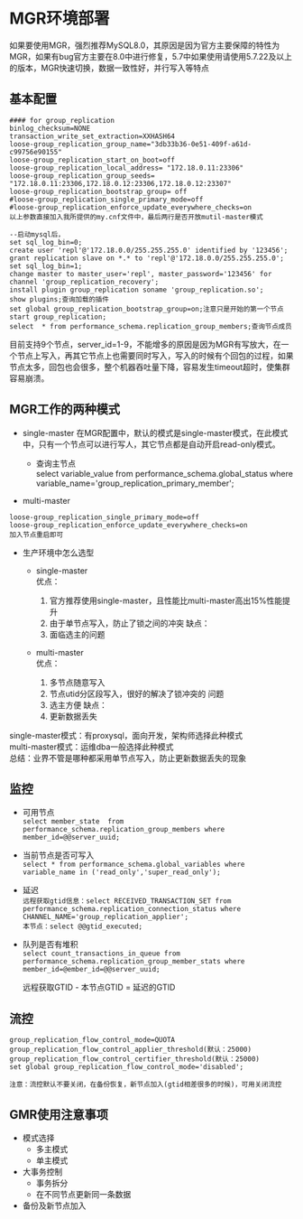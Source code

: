 # MGR环境部署

如果要使用MGR，强烈推荐MySQL8.0，其原因是因为官方主要保障的特性为MGR，如果有bug官方主要在8.0中进行修复，5.7中如果使用请使用5.7.22及以上的版本，MGR快速切换，数据一致性好，并行写入等特点



## 基本配置

```
#### for group_replication  
binlog_checksum=NONE  
transaction_write_set_extraction=XXHASH64  
loose-group_replication_group_name="3db33b36-0e51-409f-a61d-c99756e90155"  
loose-group_replication_start_on_boot=off
loose-group_replication_local_address= "172.18.0.11:23306"
loose-group_replication_group_seeds= "172.18.0.11:23306,172.18.0.12:23306,172.18.0.12:23307"
loose-group_replication_bootstrap_group= off
#loose-group_replication_single_primary_mode=off
#loose-group_replication_enforce_update_everywhere_checks=on
以上参数直接加入我所提供的my.cnf文件中，最后两行是否开放mutil-master模式

--启动mysql后，
set sql_log_bin=0;
create user 'repl'@'172.18.0.0/255.255.255.0' identified by '123456';  
grant replication slave on *.* to 'repl'@'172.18.0.0/255.255.255.0';   
set sql_log_bin=1;
change master to master_user='repl', master_password='123456' for channel 'group_replication_recovery';  
install plugin group_replication soname 'group_replication.so';  
show plugins;查询加载的插件
set global group_replication_bootstrap_group=on;注意只是开始的第一个节点  
start group_replication;   
select  * from performance_schema.replication_group_members;查询节点成员
```
目前支持9个节点，server_id=1-9，不能增多的原因是因为MGR有写放大，在一个节点上写入，再其它节点上也需要同时写入，写入的时候有个回包的过程，如果节点太多，回包也会很多，整个机器吞吐量下降，容易发生timeout超时，使集群容易崩溃。

## MGR工作的两种模式

- single-master
在MGR配置中，默认的模式是single-master模式，在此模式中，只有一个节点可以进行写人，其它节点都是自动开启read-only模式。  
	- 查询主节点  
	select variable\_value from performance\_schema.global\_status where variable\_name='group\_replication\_primary\_member';
	
- multi-master  

```
loose-group_replication_single_primary_mode=off
loose-group_replication_enforce_update_everywhere_checks=on
加入节点重启即可
```

- 生产环境中怎么选型
	- single-master  
	优点：
		1. 官方推荐使用single-master，且性能比multi-master高出15%性能提升    
		2. 由于单节点写入，防止了锁之间的冲突
	缺点：
		1. 面临选主的问题

	- multi-master  
	优点：
		1. 多节点随意写入
		2. 节点utid分区段写入，很好的解决了锁冲突的 问题
		3. 选主方便
	缺点：
		1. 更新数据丢失
		
single-master模式：有proxysql，面向开发，架构师选择此种模式  
multi-master模式：运维dba一般选择此种模式  
总结：业界不管是哪种都采用单节点写入，防止更新数据丢失的现象  




## 监控

- 可用节点  
	`select member_state  from performance_schema.replication_group_members where member_id=@@server_uuid;`   
- 当前节点是否可写入  
	`select * from performance_schema.global_variables where variable_name in ('read_only','super_read_only');` 
- 延迟   
	`远程获取gtid信息：select RECEIVED_TRANSACTION_SET from performance_schema.replication_connection_status where CHANNEL_NAME='group_replication_applier';`  
	`本节点：select @@gtid_executed;`  
- 队列是否有堆积	
	`select count_transactions_in_queue from performance_schema.replication_group_member_stats where member_id=@ember_id=@@server_uuid;`  

	远程获取GTID - 本节点GTID = 延迟的GTID



## 流控

```
group_replication_flow_control_mode=QUOTA  
group_replication_flow_control_applier_threshold(默认：25000)
group_replication_flow_control_certifier_threshold(默认：25000)  
set global group_replication_flow_control_mode='disabled';  

注意：流控默认不要关闭，在备份恢复，新节点加入(gtid相差很多的时候)，可用关闭流控
```

## GMR使用注意事项

- 模式选择
	- 多主模式
	- 单主模式
- 大事务控制
	- 事务拆分
	- 在不同节点更新同一条数据
- 备份及新节点加入

